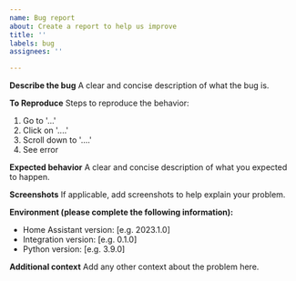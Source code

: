 ```yaml
---
name: Bug report
about: Create a report to help us improve
title: ''
labels: bug
assignees: ''

---
```


**Describe the bug**
A clear and concise description of what the bug is.

**To Reproduce**
Steps to reproduce the behavior:
1. Go to '...'
2. Click on '....'
3. Scroll down to '....'
4. See error

**Expected behavior**
A clear and concise description of what you expected to happen.

**Screenshots**
If applicable, add screenshots to help explain your problem.

**Environment (please complete the following information):**
 - Home Assistant version: [e.g. 2023.1.0]
 - Integration version: [e.g. 0.1.0]
 - Python version: [e.g. 3.9.0]

**Additional context**
Add any other context about the problem here. 